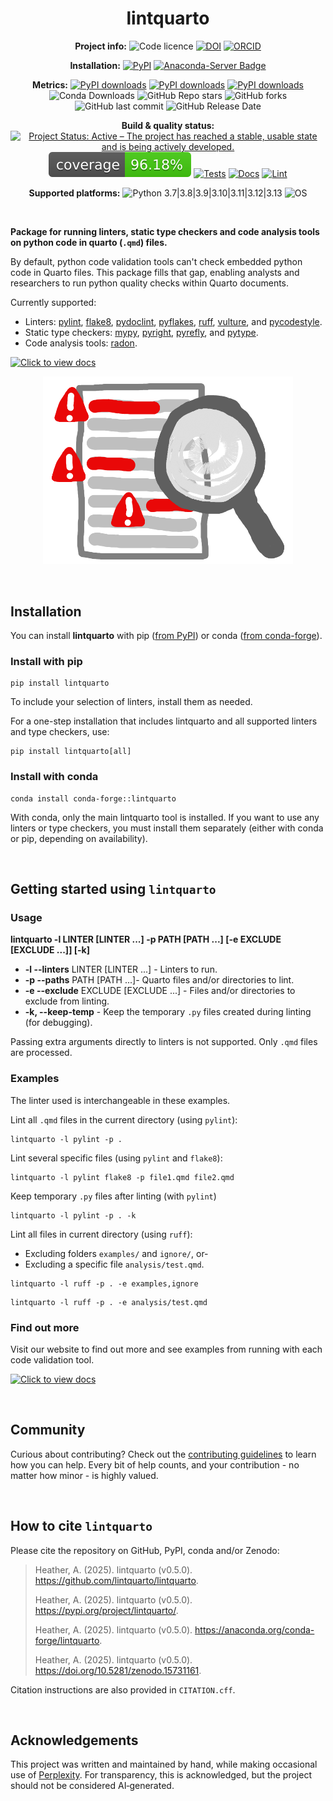 <div align="center">

# lintquarto

**Project info:** 
![Code licence](https://img.shields.io/badge/Licence-MIT-A6CE39?&labelColor=gray)
[![DOI](https://img.shields.io/badge/DOI-10.5281/zenodo.15731161-A6CE39?&logoColor=white)](https://doi.org/10.5281/zenodo.15731161)
[![ORCID](https://img.shields.io/badge/ORCID_Amy_Heather-0000--0002--6596--3479-A6CE39?&logo=orcid&logoColor=white)](https://orcid.org/0000-0002-6596-3479)

**Installation:**
[![PyPI](https://img.shields.io/pypi/v/lintquarto?&labelColor=gray)](https://pypi.org/project/lintquarto/)
[![Anaconda-Server Badge](https://anaconda.org/conda-forge/lintquarto/badges/version.svg)](https://anaconda.org/conda-forge/lintquarto)

**Metrics:**
[![PyPI downloads](https://static.pepy.tech/badge/lintquarto)](https://pepy.tech/project/lintquarto)
[![PyPI downloads](https://static.pepy.tech/badge/lintquarto/month)](https://pepy.tech/project/lintquarto)
[![PyPI downloads](https://static.pepy.tech/badge/lintquarto/week)](https://pepy.tech/project/lintquarto)
![Conda Downloads](https://img.shields.io/conda/d/conda-forge/lintquarto)
![GitHub Repo stars](https://img.shields.io/github/stars/lintquarto/lintquarto)
![GitHub forks](https://img.shields.io/github/forks/lintquarto/lintquarto)
![GitHub last commit](https://img.shields.io/github/last-commit/lintquarto/lintquarto)
![GitHub Release Date](https://img.shields.io/github/release-date/lintquarto/lintquarto)


**Build & quality status:**
[![Project Status: Active – The project has reached a stable, usable state and is being actively developed.](https://www.repostatus.org/badges/latest/active.svg)](https://www.repostatus.org/#active)
[![Coverage](https://github.com/lintquarto/lintquarto/raw/main/images/coverage-badge.svg)](https://github.com/lintquarto/lintquarto/actions/workflows/tests.yaml)
[![Tests](https://github.com/lintquarto/lintquarto/actions/workflows/tests.yaml/badge.svg)](https://github.com/lintquarto/lintquarto/actions/workflows/tests.yaml)
[![Docs](https://github.com/lintquarto/lintquarto/actions/workflows/docs.yaml/badge.svg)](https://github.com/lintquarto/lintquarto/actions/workflows/docs.yaml)
[![Lint](https://github.com/lintquarto/lintquarto/actions/workflows/lint.yaml/badge.svg)](https://github.com/lintquarto/lintquarto/actions/workflows/lint.yaml)

**Supported platforms:**
![Python 3.7|3.8|3.9|3.10|3.11|3.12|3.13](https://img.shields.io/badge/Python-3.7%7C3.8%7C3.9%7C3.10%7C3.11%7C3.12%7C3.13-blue)
![OS](https://img.shields.io/badge/OS-Windows%20%7C%20Linux%20%7C%20macOS-blue?logo=windows&logo=linux&logo=apple)

</div>

<br>

**Package for running linters, static type checkers and code analysis tools on python code in quarto (`.qmd`) files.**

By default, python code validation tools can't check embedded python code in Quarto files. This package fills that gap, enabling analysts and researchers to run python quality checks within Quarto documents.

Currently supported:

* Linters: [pylint](https://github.com/pylint-dev/pylint), [flake8](https://github.com/pycqa/flake8), [pydoclint](https://github.com/jsh9/pydoclint), [pyflakes](https://github.com/PyCQA/pyflakes), [ruff](https://github.com/astral-sh/ruff), [vulture](https://github.com/jendrikseipp/vulture), and [pycodestyle](https://github.com/PyCQA/pycodestyle).
* Static type checkers: [mypy](https://github.com/python/mypy), [pyright](https://github.com/microsoft/pyright), [pyrefly](https://github.com/facebook/pyrefly), and [pytype](https://github.com/google/pytype).
* Code analysis tools: [radon](https://github.com/rubik/radon).

[![Click to view docs](https://img.shields.io/badge/🖱️_Click_to_view_package_documentation-37a779?style=for-the-badge)](https://lintquarto.github.io/lintquarto/)

<p align="center">
  <img src="https://github.com/lintquarto/lintquarto/raw/main/docs/images/linting.png" alt="Linting illustration" width="400"/>
</p>

<br>

## Installation

You can install **lintquarto** with pip ([from PyPI](https://pypi.org/project/lintquarto/)) or conda ([from conda-forge](https://anaconda.org/conda-forge/lintquarto)).

### Install with pip

```
pip install lintquarto
```

To include your selection of linters, install them as needed.

For a one-step installation that includes lintquarto and all supported linters and type checkers, use:

```
pip install lintquarto[all]
```

### Install with conda

```
conda install conda-forge::lintquarto
```

With conda, only the main lintquarto tool is installed. If you want to use any linters or type checkers, you must install them separately (either with conda or pip, depending on availability).

<br>

## Getting started using `lintquarto`

### Usage

**lintquarto -l LINTER [LINTER ...] -p PATH [PATH ...] [-e EXCLUDE [EXCLUDE ...]] [-k]**

* **-l --linters** LINTER [LINTER ...] - Linters to run.
* **-p --paths** PATH [PATH ...]- Quarto files and/or directories to lint.
* **-e --exclude** EXCLUDE [EXCLUDE ...] - Files and/or directories to exclude from linting.
* **-k, --keep-temp** - Keep the temporary `.py` files created during linting (for debugging).

Passing extra arguments directly to linters is not supported. Only `.qmd` files are processed.

### Examples

The linter used is interchangeable in these examples.

Lint all `.qmd` files in the current directory (using `pylint`):

```{.bash}
lintquarto -l pylint -p .
```

Lint several specific files (using `pylint` and `flake8`):

```{.bash}
lintquarto -l pylint flake8 -p file1.qmd file2.qmd
```

Keep temporary `.py` files after linting (with `pylint`)

```{.bash}
lintquarto -l pylint -p . -k
```

Lint all files in current directory (using `ruff`):

* Excluding folders `examples/` and `ignore/`, or-
* Excluding a specific file `analysis/test.qmd`.

```{.bash}
lintquarto -l ruff -p . -e examples,ignore
```

```{.bash}
lintquarto -l ruff -p . -e analysis/test.qmd
```

### Find out more

Visit our website to find out more and see examples from running with each code validation tool.

[![Click to view docs](https://img.shields.io/badge/🖱️_Click_to_view_package_documentation-37a779?style=for-the-badge)](https://lintquarto.github.io/lintquarto/)

<br>

## Community

Curious about contributing? Check out the [contributing guidelines](CONTRIBUTING.md) to learn how you can help. Every bit of help counts, and your contribution - no matter how minor - is highly valued.

<br>

## How to cite `lintquarto`

Please cite the repository on GitHub, PyPI, conda and/or Zenodo:

> Heather, A. (2025). lintquarto (v0.5.0).  https://github.com/lintquarto/lintquarto.
>
> Heather, A. (2025). lintquarto (v0.5.0). https://pypi.org/project/lintquarto/.
>
> Heather, A. (2025). lintquarto (v0.5.0). https://anaconda.org/conda-forge/lintquarto.
>
> Heather, A. (2025). lintquarto (v0.5.0). https://doi.org/10.5281/zenodo.15731161.

Citation instructions are also provided in `CITATION.cff`.

<br>

## Acknowledgements

This project was written and maintained by hand, while making occasional use of [Perplexity](https://www.perplexity.ai/). For transparency, this is acknowledged, but the project should not be considered AI‑generated.